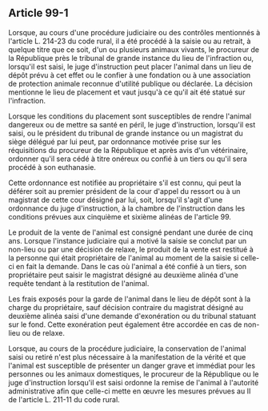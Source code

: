 Article 99-1
----
Lorsque, au cours d'une procédure judiciaire ou des contrôles mentionnés à
l'article L. 214-23 du code rural, il a été procédé à la saisie ou au retrait, à
quelque titre que ce soit, d'un ou plusieurs animaux vivants, le procureur de la
République près le tribunal de grande instance du lieu de l'infraction ou,
lorsqu'il est saisi, le juge d'instruction peut placer l'animal dans un lieu de
dépôt prévu à cet effet ou le confier à une fondation ou à une association de
protection animale reconnue d'utilité publique ou déclarée. La décision
mentionne le lieu de placement et vaut jusqu'à ce qu'il ait été statué sur
l'infraction.

Lorsque les conditions du placement sont susceptibles de rendre l'animal
dangereux ou de mettre sa santé en péril, le juge d'instruction, lorsqu'il est
saisi, ou le président du tribunal de grande instance ou un magistrat du siège
délégué par lui peut, par ordonnance motivée prise sur les réquisitions du
procureur de la République et après avis d'un vétérinaire, ordonner qu'il sera
cédé à titre onéreux ou confié à un tiers ou qu'il sera procédé à son
euthanasie.

Cette ordonnance est notifiée au propriétaire s'il est connu, qui peut la
déférer soit au premier président de la cour d'appel du ressort ou à un
magistrat de cette cour désigné par lui, soit, lorsqu'il s'agit d'une ordonnance
du juge d'instruction, à la chambre de l'instruction dans les conditions prévues
aux cinquième et sixième alinéas de l'article 99.

Le produit de la vente de l'animal est consigné pendant une durée de cinq ans.
Lorsque l'instance judiciaire qui a motivé la saisie se conclut par un non-lieu
ou par une décision de relaxe, le produit de la vente est restitué à la personne
qui était propriétaire de l'animal au moment de la saisie si celle-ci en fait la
demande. Dans le cas où l'animal a été confié à un tiers, son propriétaire peut
saisir le magistrat désigné au deuxième alinéa d'une requête tendant à la
restitution de l'animal.

Les frais exposés pour la garde de l'animal dans le lieu de dépôt sont à la
charge du propriétaire, sauf décision contraire du magistrat désigné au deuxième
alinéa saisi d'une demande d'exonération ou du tribunal statuant sur le fond.
Cette exonération peut également être accordée en cas de non-lieu ou de relaxe.

Lorsque, au cours de la procédure judiciaire, la conservation de l'animal saisi
ou retiré n'est plus nécessaire à la manifestation de la vérité et que l'animal
est susceptible de présenter un danger grave et immédiat pour les personnes ou
les animaux domestiques, le procureur de la République ou le juge d'instruction
lorsqu'il est saisi ordonne la remise de l'animal à l'autorité administrative
afin que celle-ci mette en œuvre les mesures prévues au II de l'article L.
211-11 du code rural.
